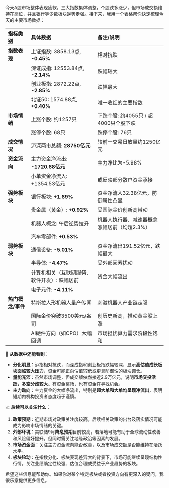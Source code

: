 今天A股市场整体表现疲软，三大指数集体调整，个股跌多涨少，但市场成交额维持在高位，并且银行等少数板块逆势走强。接下来，我用一个表格帮你快速梳理今天的主要市场数据：

| 指标类别         | 具体数据                                   | 备注/说明                                                                 |
| :--------------- | :----------------------------------------- | :-------------------------------------------------------------------------- |
| **指数表现**     | 上证指数: 3858.13点, **-0.45%**            | 相对抗跌                                                                     |
|                  | 深证成指: 12553.84点, **-2.14%**           | 跌幅较大                                                                     |
|                  | 创业板指: 2872.22点, **-2.85%**           | 跌幅最大                                                 |
|                  | 北证50: 1574.88点, **+0.40%**             | 唯一收红的主要指数                                                |
| **市场情绪**     | 上涨个股: 约1257只                         | 下跌个股: 约4055只 / 超4000只个股下跌                          |
|                  | 涨停个股: 68只                             | 跌停个股: 76只                                                     |
| **成交情况**     | 沪深两市总额: **28750亿元**                | 较前一交易日放量约1250亿元                                          |
| **资金流向**     | 主力资金净流出: **-1720.68亿元**           | 主力净比为-5.98%                                                    |
|                  | 小单资金净流入: +1354.53亿元               | 或反映部分散户资金承接                                              |
| **强势板块**     | 银行板块: **+1.69%**                       | 资金净流入32.38亿元，防御属性凸显                                    |
|                  | 贵金属（黄金）: **+0.92%**                 | 受国际金价创新高带动                                     |
|                  | 机器人概念: 午后逆势拉升                   | 机器人执行器、减速器概念涨幅居前（均超2.3%）                     |
|                  | 汽车零部件: **+0.53%**                     |                                                                   |
| **弱势板块**     | 通信设备: **-5.01%**                       | 资金净流出191.52亿元，跌幅最大                                      |
|                  | 半导体: **-4.47%**                         | 受外部因素扰动                                                     |
|                  | 计算机相关（互联网服务、软件开发）: 跌幅居前 | 资金大幅流出                                                       |
|                  | 电子元件: **-4.11%**                       |                                                                   |
| **热门概念/事件** | 特斯拉人形机器人量产传闻                   | 刺激机器人产业链走强                                                |
|                  | 国际金价突破3500美元/盎司                  | 创历史新高，推动黄金股上涨                                           |
|                  | AI硬件方向（如CPO）大幅回调                | 市场担忧算力需求阶段性饱和                                |

🧮 **从数据中还能看到**：

*   **分化明显**：沪指相对抗跌，而深成指和创业板指跌幅较深，显示**高估值成长板块面临较大压力**，资金可能正向估值较低或更具防御性的板块调仓。
*   **量能充沛**：虽然市场调整，但成交额依然接近2.9万亿元，说明**市场交投活跃，多空分歧较大**。有资金离场，也有资金在寻找机会。
*   **主力动向**：主力资金的大幅净流出，特别是**超大单和大单均呈现净流出**，表明短期内机构投资者态度趋于谨慎。

📈 **后续可以关注什么**：

1.  **政策预期**：近期市场对政策关注度较高，后续相关政策的出台及落实情况可能成为影响市场情绪的关键。
2.  **外部环境**：美联储9月**降息预期**目前较高，若落地可能有助于全球流动性改善和风险偏好提升。但同时需关注地缘政治等因素的发展。
3.  **市场资金面**：关注主力资金流向能否改善，以及市场成交额是否能维持在活跃水平。
4.  **板块轮动**：在指数分化、板块表现差异大的背景下，市场可能继续呈现结构性行情。关注业绩确定性较强、估值合理或受益于产业趋势的板块。

希望这些信息能帮助你。如果你对某个特定板块或者投资方向有更深入的疑问，我很乐意提供更多信息。
